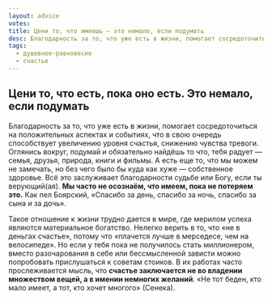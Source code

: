 ```yaml
---
layout: advice
votes:
title: Цени то, что имеешь — это немало, если подумать
desc: Благодарность за то, что уже есть в жизни, помогает сосредоточиться на положительных аспектах и событиях, что в свою очередь способствует увеличению уровня счастья, снижению чувства  тревоги.
tags:
  - душевное-равновесие
  - счастье
---
```


## Цени то, что есть, пока оно есть. Это немало, если подумать

Благодарность за то, что уже есть в жизни, помогает сосредоточиться на положительных аспектах и событиях, что в свою очередь способствует увеличению уровня счастья, снижению чувства  тревоги. Оглянись вокруг, подумай и обязательно найдёшь то что, тебя радует — семья, друзья, природа, книги и фильмы. А есть еще то, что мы можем не замечать, но без чего было бы куда как хуже — собственное здоровье. Всё это заслуживает благодарности судьбе или Богу, если ты верующий(ая). **Мы часто не осознаём, что имеем, пока не потеряем это.** Как пел Боярский, «Спасибо за день, спасибо за ночь, спасибо за сына и за дочь».

Такое отношение к жизни трудно дается в мире, где мерилом успеха являются материальное богатство. Нелегко верить в то, что «не в деньгах счастье», потому что «плачется лучше в мерседесе, чем на велосипеде». Но если у тебя пока не получилось стать миллионером, вместо разочарования в себе или бессмысленной зависти можно попробовать прислушаться к советам стоиков. В их работах часто прослеживается мысль, что **счастье заключается не во владении множеством вещей, а в имении немногих желаний**. «Не тот беден, кто мало имеет, а тот, кто хочет многого» (Сенека).
